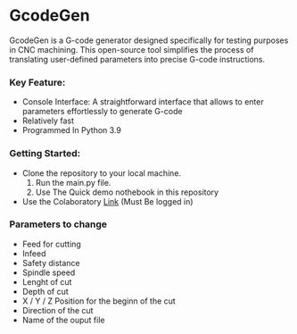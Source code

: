 # GcodeGen

GcodeGen is a G-code generator designed specifically for testing purposes in CNC machining. This open-source tool simplifies the process of translating user-defined parameters into precise G-code instructions.
### Key Feature:

* Console Interface: A straightforward interface that allows to enter parameters effortlessly to generate G-code
* Relatively fast
* Programmed In Python 3.9

### Getting Started:


* Clone the repository to your local machine. 
    1. Run the main.py file.
    2. Use The Quick demo nothebook in this repository
* Use the Colaboratory [Link](https://colab.research.google.com/drive/1RNuTV2ibV9yCcWHlzD7E91hrsKa2-EdN?usp=sharing) (Must Be logged in)

### Parameters to change

* Feed for cutting
* Infeed
* Safety distance
* Spindle speed 
* Lenght of cut
* Depth of cut
* X / Y / Z Position for the beginn of the cut 
* Direction of the cut
* Name of the ouput file 
